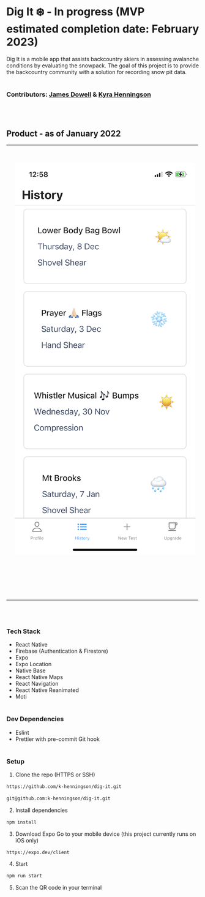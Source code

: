 # Dig It ❄️ - In progress (MVP estimated completion date: February 2023)

Dig It is a mobile app that assists backcountry skiers in assessing avalanche conditions by evaluating the snowpack. The goal of this project is to provide the backcountry community with a solution for recording snow pit data.
<br></br>

### Contributors: [James Dowell](https://github.com/j-dowell) & [Kyra Henningson](https://github.com/k-henningson)

<br></br>

## Product - as of January 2022

<table>
  <tr>
    <td><img src=></td>
    <td><img src=></td>
  </tr>
  <tr>
    <td><img src=></td>
    <td><img src=></td>
  </tr>
  <tr>
    <td><img src=></td>
    <td><img src="https://github.com/k-henningson/dig-it/blob/DIG-51-finish-readme/docs/historyTests.PNG?raw=true"></td>
  </tr>
  <tr>
    <td><img src=></td>
    <td><img src=></td>
  </tr>
  <tr>
    <td><img src=></td>
    <td><img src=></td>
  </tr>
  <tr>
    <td><img src=></td>
    <td><img src=></td>
  </tr>
  <tr>
    <td><img src=></td>
    <td><img src=></td>
  </tr>
  <tr>
    <td><img src=></td>
    <td><img src=></td>
  </tr>
</table>
<br></br>

### Tech Stack

-   React Native
-   Firebase (Authentication & Firestore)
-   Expo
-   Expo Location
-   Native Base
-   React Native Maps
-   React Navigation
-   React Native Reanimated
-   Moti
    <br></br>

### Dev Dependencies

-   Eslint
-   Prettier with pre-commit Git hook
    <br></br>

### Setup

1. Clone the repo (HTTPS or SSH)

```sh
https://github.com/k-henningson/dig-it.git
```

```sh
git@github.com:k-henningson/dig-it.git
```

2. Install dependencies

```sh
npm install
```

3. Download Expo Go to your mobile device (this project currently runs on iOS only)

```sh
https://expo.dev/client
```

4. Start

```sh
npm run start
```

5. Scan the QR code in your terminal
